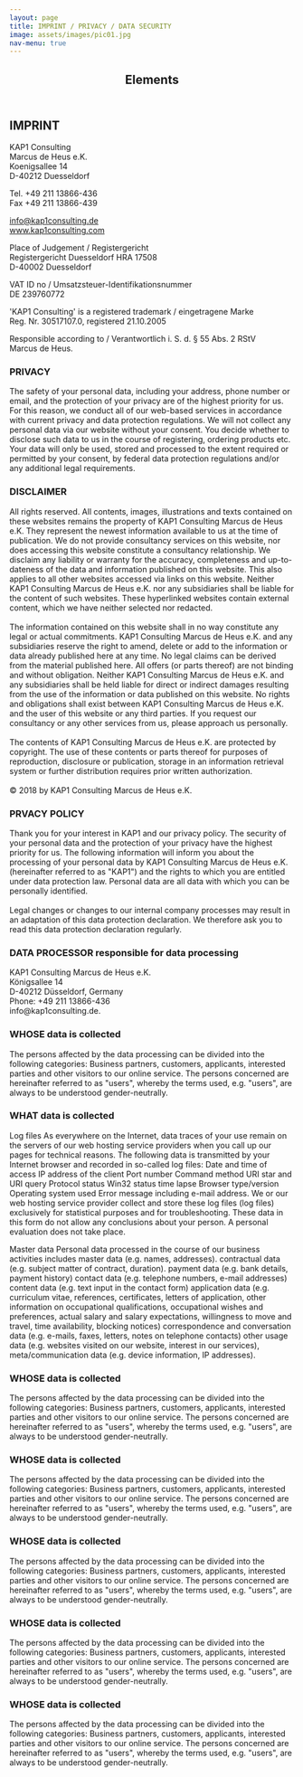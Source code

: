 ```yaml
---
layout: page
title: IMPRINT / PRIVACY / DATA SECURITY
image: assets/images/pic01.jpg
nav-menu: true
---
```


<!-- Main -->
<div id="main" class="alt">

<!-- One -->
<section id="one">
	<div class="inner">
		<header class="major">
			<h1>Elements</h1>
		</header>

<!-- Content -->
<h2 id="content">IMPRINT</h2>
<p>KAP1 Consulting<br>
Marcus de Heus e.K.<br>
Koenigsallee 14<br>
D-40212 Duesseldorf

Tel. +49 211 13866-436<br>
Fax +49 211 13866-439

info@kap1consulting.de<br>
www.kap1consulting.com

Place of Judgement / Registergericht<br>
Registergericht Duesseldorf HRA 17508<br>
D-40002 Duesseldorf

VAT ID no / Umsatzsteuer-Identifikationsnummer<br>
DE 239760772

'KAP1 Consulting' is a registered trademark / eingetragene Marke<br>
Reg. Nr. 30517107.0, registered 21.10.2005

Responsible according to / Verantwortlich i. S. d. § 55 Abs. 2 RStV<br>
Marcus de Heus.</p>
<div class="row">
	<div class="6u 12u$(small)">
		<h3>PRIVACY</h3>
		<p>The safety of your personal data, including your address, phone number or email, and the protection of your privacy are of the highest priority for us. For this reason, we conduct all of our web-based services in accordance with current privacy and data protection regulations.
We will not collect any personal data via our website without your consent. You decide whether to disclose such data to us in the course of registering, ordering products etc. Your data will only be used, stored and processed to the extent required or permitted by your consent, by federal data protection regulations and/or any additional legal requirements.</p>
	</div>
	<div class="6u$ 12u$(small)">
		<h3>DISCLAIMER</h3>
		<p>All rights reserved. All contents, images, illustrations and texts contained on these websites remains the property of KAP1 Consulting Marcus de Heus e.K. They represent the newest information available to us at the time of publication. We do not provide consultancy services on this website, nor does accessing this website constitute a consultancy relationship. We disclaim any liability or warranty for the accuracy, completeness and up-to-dateness of the data and information published on this website. This also applies to all other websites accessed via links on this website. Neither KAP1 Consulting Marcus de Heus e.K. nor any subsidiaries shall be liable for the content of such websites. These hyperlinked websites contain external content, which we have neither selected nor redacted.<br>
<br>
The information contained on this website shall in no way constitute any legal or actual commitments. KAP1 Consulting Marcus de Heus e.K. and any subsidiaries reserve the right to amend, delete or add to the information or data already published here at any time. No legal claims can be derived from the material published here. All offers (or parts thereof) are not binding and without obligation. Neither KAP1 Consulting Marcus de Heus e.K. and any subsidiaries shall be held liable for direct or indirect damages resulting from the use of the information or data published on this website. No rights and obligations shall exist between KAP1 Consulting Marcus de Heus e.K. and the user of this website or any third parties. If you request our consultancy or any other services from us, please approach us personally.<br>
<br>
The contents of KAP1 Consulting Marcus de Heus e.K. are protected by copyright. The use of these contents or parts thereof for purposes of reproduction, disclosure or publication, storage in an information retrieval system or further distribution requires prior written authorization.<br>
<br>
© 2018 by KAP1 Consulting Marcus de Heus e.K.</p>
	</div>
	<!-- Break -->
	<div class="4u 12u$(medium)">
		<h3>PRVACY POLICY</h3>
		<p>Thank you for your interest in KAP1 and our privacy policy. The security of your personal data and the protection of your privacy have the highest priority for us. The following information will inform you about the processing of your personal data by KAP1 Consulting Marcus de Heus e.K. (hereinafter referred to as "KAP1") and the rights to which you are entitled under data protection law. Personal data are all data with which you can be personally identified.<br>
<br>
Legal changes or changes to our internal company processes may result in an adaptation of this data protection declaration. We therefore ask you to read this data protection declaration regularly.</p>
	</div>
	<div class="4u 12u$(medium)">
		<h3>DATA PROCESSOR responsible for data processing</h3>
		<p>KAP1 Consulting Marcus de Heus e.K.<br>
		Königsallee 14<br>
		D-40212 Düsseldorf, Germany<br>
		Phone: +49 211 13866-436<br>
		info@kap1consulting.de.</p>
	</div>
	<div class="4u$ 12u$(medium)">
		<h3>WHOSE data is collected</h3>
		<p>The persons affected by the data processing can be divided into the following categories: Business partners, customers, applicants, interested parties and other visitors to our online service. The persons concerned are hereinafter referred to as "users", whereby the terms used, e.g. "users", are always to be understood gender-neutrally.</p>
	</div>
	<div class="4u$ 12u$(medium)">
		<h3>WHAT data is collected</h3>
		<p>Log files
As everywhere on the Internet, data traces of your use remain on the servers of our web hosting service providers when you call up our pages for technical reasons. The following data is transmitted by your Internet browser and recorded in so-called log files:
Date and time of access
IP address of the client
Port number
Command method
URI star and URI query
Protocol status
Win32 status
time lapse
Browser type/version
Operating system used
Error message including e-mail address.
We or our web hosting service provider collect and store these log files (log files) exclusively for statistical purposes and for troubleshooting. These data in this form do not allow any conclusions about your person. A personal evaluation does not take place.

Master data
Personal data processed in the course of our business activities includes master data (e.g. names, addresses).
contractual data (e.g. subject matter of contract, duration).
payment data (e.g. bank details, payment history)
contact data (e.g. telephone numbers, e-mail addresses)
content data (e.g. text input in the contact form)
application data (e.g. curriculum vitae, references, certificates, letters of application, other information on occupational qualifications, occupational wishes and preferences, actual salary and salary expectations, willingness to move and travel, time availability, blocking notices)
correspondence and conversation data (e.g. e-mails, faxes, letters, notes on telephone contacts)
other usage data (e.g. websites visited on our website, interest in our services), meta/communication data (e.g. device information, IP addresses).</p>
	</div>
	<div class="4u$ 12u$(medium)">
		<h3>WHOSE data is collected</h3>
		<p>The persons affected by the data processing can be divided into the following categories: Business partners, customers, applicants, interested parties and other visitors to our online service. The persons concerned are hereinafter referred to as "users", whereby the terms used, e.g. "users", are always to be understood gender-neutrally.</p>
	</div>
	<div class="4u$ 12u$(medium)">
		<h3>WHOSE data is collected</h3>
		<p>The persons affected by the data processing can be divided into the following categories: Business partners, customers, applicants, interested parties and other visitors to our online service. The persons concerned are hereinafter referred to as "users", whereby the terms used, e.g. "users", are always to be understood gender-neutrally.</p>
	</div>
	<div class="4u$ 12u$(medium)">
		<h3>WHOSE data is collected</h3>
		<p>The persons affected by the data processing can be divided into the following categories: Business partners, customers, applicants, interested parties and other visitors to our online service. The persons concerned are hereinafter referred to as "users", whereby the terms used, e.g. "users", are always to be understood gender-neutrally.</p>
	</div>
	<div class="4u$ 12u$(medium)">
		<h3>WHOSE data is collected</h3>
		<p>The persons affected by the data processing can be divided into the following categories: Business partners, customers, applicants, interested parties and other visitors to our online service. The persons concerned are hereinafter referred to as "users", whereby the terms used, e.g. "users", are always to be understood gender-neutrally.</p>
	</div>
	<div class="4u$ 12u$(medium)">
		<h3>WHOSE data is collected</h3>
		<p>The persons affected by the data processing can be divided into the following categories: Business partners, customers, applicants, interested parties and other visitors to our online service. The persons concerned are hereinafter referred to as "users", whereby the terms used, e.g. "users", are always to be understood gender-neutrally.</p>
	</div>
</div>

